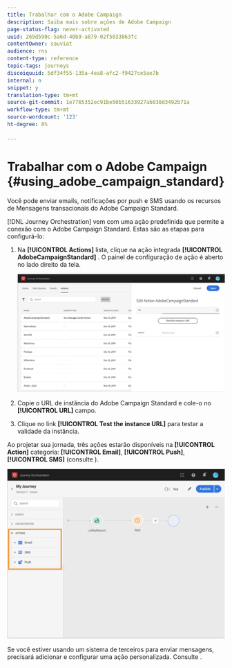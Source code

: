 ```yaml
---
title: Trabalhar com o Adobe Campaign
description: Saiba mais sobre ações de Adobe Campaign
page-status-flag: never-activated
uuid: 269d590c-5a6d-40b9-a879-02f5033863fc
contentOwner: sauviat
audience: rns
content-type: reference
topic-tags: journeys
discoiquuid: 5df34f55-135a-4ea8-afc2-f9427ce5ae7b
internal: n
snippet: y
translation-type: tm+mt
source-git-commit: 1e7765352ec91be50b51633927ab038d3492b71a
workflow-type: tm+mt
source-wordcount: '123'
ht-degree: 8%

---
```



# Trabalhar com o Adobe Campaign {#using_adobe_campaign_standard}

Você pode enviar emails, notificações por push e SMS usando os recursos de Mensagens transacionais do Adobe Campaign Standard.

[!DNL Journey Orchestration] vem com uma ação predefinida que permite a conexão com o Adobe Campaign Standard. Estas são as etapas para configurá-lo:

1. Na **[!UICONTROL Actions]** lista, clique na ação integrada **[!UICONTROL AdobeCampaignStandard]** . O painel de configuração de ação é aberto no lado direito da tela.

   ![](../assets/actioncampaign.png)

1. Copie o URL de instância do Adobe Campaign Standard e cole-o no **[!UICONTROL URL]** campo.

1. Clique no link **[!UICONTROL Test the instance URL]** para testar a validade da instância.

Ao projetar sua jornada, três ações estarão disponíveis na **[!UICONTROL Action]** categoria: **[!UICONTROL Email]**, **[!UICONTROL Push]**, **[!UICONTROL SMS]** (consulte [](../building-journeys/using-adobe-campaign-actions.md)).

![](../assets/journey58.png)

Se você estiver usando um sistema de terceiros para enviar mensagens, precisará adicionar e configurar uma ação personalizada. Consulte [](../action/about-custom-action-configuration.md).
